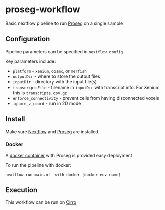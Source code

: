 # proseg-workflow
Basic nextflow pipeline to run [Proseg](https://github.com/dcjones/proseg) on a single sample

## Configuration
Pipeline parameters can be specified in `nextflow.config`

Key parameters include:
* `platform` - `xenium`, `cosmx`, or `merfish`
* `outputDir` - where to store the output files
* `inputDir` - directory with the input file(s)
* `transcriptsFile` - filename in `inputDir` with transcript info. For Xenium this is `transcripts.csv.gz`
* `enforce_connectivity` - prevent cells from having disconnected voxels
* `ignore_z_coord` - run in 2D mode


## Install
Make sure [Nextflow](https://github.com/nextflow-io/nextflow) and [Proseg](https://github.com/dcjones/proseg) are installed.

### Docker
A [docker container](https://hub.docker.com/repository/docker/tbencomo/proseg/general) with Proseg is provided easy deployment

To run the pipeline with docker:
```
nextflow run main.nf -with-docker [docker env name]
```

## Execution
This workflow can be run on [Cirro](https://cirro.bio/)
